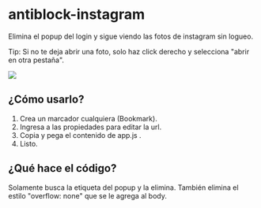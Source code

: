 # antiblock-instagram

Elimina el popup del login y sigue viendo las fotos de instagram sin logueo.

Tip: Si no te deja abrir una foto, solo haz click derecho y selecciona "abrir en otra pestaña".

![](https://media.giphy.com/media/IziuTs2I6qcrJJhoDb/giphy.gif)

## ¿Cómo usarlo?

1. Crea un marcador cualquiera (Bookmark).
2. Ingresa a las propiedades para editar la url.
3. Copia y pega el contenido de app.js .
4. Listo.

## ¿Qué hace el código?

Solamente busca la etiqueta del popup y la elimina. También elimina el estilo "overflow: none" que se le agrega al body.
